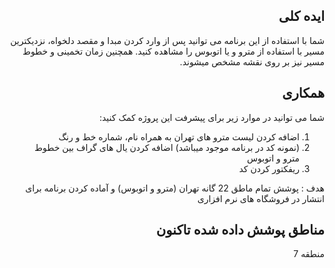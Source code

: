 <div dir="rtl">

ایده کلی
---
شما با استفاده از این برنامه می توانید پس از وارد کردن مبدا و مقصد دلخواه، نزدیکترین مسیر با استفاده از مترو و یا اتوبوس را مشاهده کنید. همچنین زمان تخمینی و خطوط مسیر نیز بر روی نقشه مشخص میشوند.

همکاری
---

شما می توانید در موارد زیر برای پیشرفت این پروژه کمک کنید:

<ol>
<li>
  اضافه کردن لیست مترو های تهران به همراه نام، شماره خط و رنگ
</li>
<li>
 (نمونه کد  در برنامه موجود میباشد) اضافه کردن یال های گراف بین خطوط مترو و اتوبوس
</li>
<li>
  ریفکتور کردن کد
</li>
</ol>

هدف : پوشش تمام ماطق 22 گانه تهران (مترو و اتوبوس) و آماده کردن برنامه برای انتشار در فروشگاه های نرم افزاری

مناطق پوشش داده شده تاکنون
---

منطقه 7

</div>
